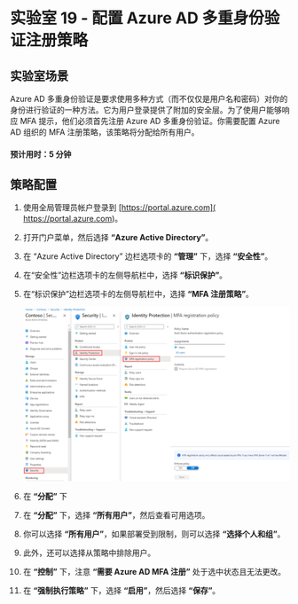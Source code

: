 ﻿---
lab:
    title: '19 - 配置 Azure AD 多重身份验证注册策略'
    learning path: '02'
    module: '模块 04 - 管理 Azure AD 标识保护'
---

# 实验室 19 - 配置 Azure AD 多重身份验证注册策略

## 实验室场景

Azure AD 多重身份验证是要求使用多种方式（而不仅仅是用户名和密码）对你的身份进行验证的一种方法。它为用户登录提供了附加的安全层。为了使用户能够响应 MFA 提示，他们必须首先注册 Azure AD 多重身份验证。你需要配置 Azure AD 组织的 MFA 注册策略，该策略将分配给所有用户。

#### 预计用时：5 分钟

## 策略配置

1. 使用全局管理员帐户登录到 [https://portal.azure.com]( https://portal.azure.com)。

1. 打开门户菜单，然后选择 **“Azure Active Directory”**。

1. 在 “Azure Active Directory” 边栏选项卡的 **“管理”** 下，选择 **“安全性”**。

1. 在“安全性”边栏选项卡的左侧导航栏中，选择 **“标识保护”**。

1. 在“标识保护”边栏选项卡的左侧导航栏中，选择 **“MFA 注册策略”**。

    ![显示 “MFA 注册策略”页的屏幕图像，其中突出显示了浏览路径](./media/lp2-mod4-browse-to-mfa-registration-policy.png)

1. 在 **“分配”** 下

1. 在 **“分配”** 下，选择 **“所有用户”**，然后查看可用选项。

1. 你可以选择 **“所有用户”**，如果部署受到限制，则可以选择 **“选择个人和组”**。

1. 此外，还可以选择从策略中排除用户。

1. 在 **“控制”** 下，注意 **“需要 Azure AD MFA 注册”** 处于选中状态且无法更改。

1. 在 **“强制执行策略”** 下，选择 **“启用”**，然后选择 **“保存”**。
